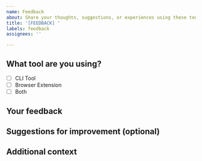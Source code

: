```yaml
---
name: Feedback
about: Share your thoughts, suggestions, or experiences using these tools
title: '[FEEDBACK] '
labels: feedback
assignees: ''

---
```


## What tool are you using?
- [ ] CLI Tool
- [ ] Browser Extension
- [ ] Both

## Your feedback
<!-- Please share your thoughts, suggestions, or experiences. All feedback is valuable! -->

## Suggestions for improvement (optional)
<!-- Any ideas for making these tools better? -->

## Additional context
<!-- Add any other context, screenshots, or information that might be helpful -->
